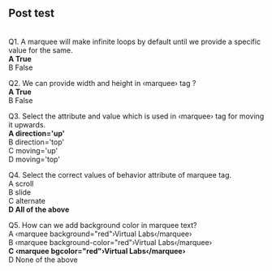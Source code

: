 ## Post test
<br>
Q1.  A marquee will make infinite loops by default until we provide a specific value for the same.<br>
<b>A  True<br></b>
B   False<br>

Q2.  We can provide width and height in ‹marquee› tag ?<br>
<b>A  True<br></b>
B   False<br>

Q3. Select the attribute and value which is used in ‹marquee› tag for moving it upwards.<br>
<b>A  direction='up'<br></b>
B  direction='top'<br>
C  moving='up'<br>
D  moving='top'<br>


Q4. Select the correct values of behavior attribute of marquee tag.<br>
A  scroll<br>
B  slide<br>
C  alternate<br>
<b>D  All of the above<br></b>

Q5. How can we add background color in marquee text?<br>
A  ‹marquee background="red"›Virtual Labs‹/marquee› <br>
B  ‹marquee background-color="red"›Virtual Labs‹/marquee›<br>
<b>C  ‹marquee bgcolor="red"›Virtual Labs‹/marquee›<br></b>
D  None of the above<br>